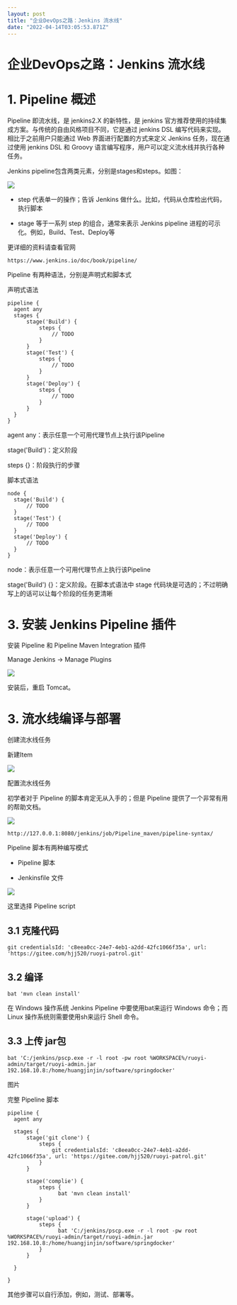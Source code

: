 ```yaml
---
layout: post
title: "企业DevOps之路：Jenkins 流水线"
date: "2022-04-14T03:05:53.871Z"
---
```

企业DevOps之路：Jenkins 流水线
======================

1\. Pipeline 概述
===============

Pipeline 即流水线，是 jenkins2.X 的新特性，是 jenkins 官方推荐使用的持续集成方案。与传统的自由风格项目不同，它是通过 jenkins DSL 编写代码来实现。相比于之前用户只能通过 Web 界面进行配置的方式来定义 Jenkins 任务，现在通过使用 jenkins DSL 和 Groovy 语言编写程序，用户可以定义流水线并执行各种任务。

Jenkins pipeline包含两类元素，分别是stages和steps。如图：

![](https://img2022.cnblogs.com/blog/1296338/202204/1296338-20220414095107425-2030910634.png)

*   step 代表单一的操作；告诉 Jenkins 做什么。比如，代码从仓库检出代码，执行脚本
    
*   stage 等于一系列 step 的组合，通常来表示 Jenkins pipeline 进程的可示化。例如，Build、Test、Deploy等
    

更详细的资料请查看官网

    https://www.jenkins.io/doc/book/pipeline/
    

Pipeline 有两种语法，分别是声明式和脚本式

声明式语法

    pipeline {
      agent any
      stages {
          stage('Build') {
              steps {
                  // TODO
              }
          }
          stage('Test') {
              steps {
                  // TODO
              }
          }
          stage('Deploy') {
              steps {
                  // TODO
              }
          }
      }
    }
    

agent any：表示任意一个可用代理节点上执行该Pipeline

stage('Build')：定义阶段

steps {}：阶段执行的步骤

脚本式语法

    node {
      stage('Build') {
          // TODO
      }
      stage('Test') {
          // TODO
      }
      stage('Deploy') {
          // TODO
      }
    }
    

node：表示任意一个可用代理节点上执行该Pipeline

stage('Build') {}：定义阶段。在脚本式语法中 stage 代码块是可选的；不过明确写上的话可以让每个阶段的任务更清晰

3\. 安装 Jenkins Pipeline 插件
==========================

安装 Pipeline 和 Pipeline Maven Integration 插件

Manage Jenkins -> Manage Plugins

![](https://img2022.cnblogs.com/blog/1296338/202204/1296338-20220414095122153-906943164.png)

安装后，重启 Tomcat。

3\. 流水线编译与部署
============

创建流水线任务

新建Item

![](https://img2022.cnblogs.com/blog/1296338/202204/1296338-20220414095128693-1673264614.png)

配置流水线任务

初学者对于 Pipeline 的脚本肯定无从入手的；但是 Pipeline 提供了一个非常有用的帮助文档。

![](https://img2022.cnblogs.com/blog/1296338/202204/1296338-20220414095137310-1999605096.png)

    http://127.0.0.1:8080/jenkins/job/Pipeline_maven/pipeline-syntax/
    

Pipeline 脚本有两种编写模式

*   Pipeline 脚本
    
*   Jenkinsfile 文件
    

![](https://img2022.cnblogs.com/blog/1296338/202204/1296338-20220414095146806-1368324407.png)

这里选择 Pipeline script

3.1 克隆代码
--------

    git credentialsId: 'c8eea0cc-24e7-4eb1-a2dd-42fc1066f35a', url: 'https://gitee.com/hjj520/ruoyi-patrol.git'
    

3.2 编译
------

    bat 'mvn clean install'
    

在 Windows 操作系统 Jenkins Pipeline 中要使用bat来运行 Windows 命令；而 Linux 操作系统则需要使用sh来运行 Shell 命令。

3.3 上传 jar包
-----------

    bat 'C:/jenkins/pscp.exe -r -l root -pw root %WORKSPACE%/ruoyi-admin/target/ruoyi-admin.jar 192.168.10.8:/home/huangjinjin/software/springdocker'
    

图片

完整 Pipeline 脚本

    pipeline {
      agent any
    
      stages {
          stage('git clone') {
              steps {
                  git credentialsId: 'c8eea0cc-24e7-4eb1-a2dd-42fc1066f35a', url: 'https://gitee.com/hjj520/ruoyi-patrol.git'
              }
          }
           
          stage('complie') {
              steps {
                    bat 'mvn clean install'
              }
          }
           
          stage('upload') {
              steps {
                    bat 'C:/jenkins/pscp.exe -r -l root -pw root %WORKSPACE%/ruoyi-admin/target/ruoyi-admin.jar 192.168.10.8:/home/huangjinjin/software/springdocker'
              }
          }
           
      }
       
    }
    

其他步骤可以自行添加，例如，测试、部署等。